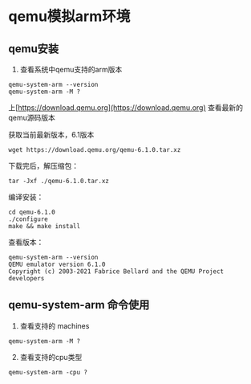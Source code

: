 # qemu模拟arm环境

## qemu安装

1. 查看系统中qemu支持的arm版本
```shell
qemu-system-arm --version
qemu-system-arm -M ?
```

上[https://download.qemu.org](https://download.qemu.org) 查看最新的qemu源码版本

获取当前最新版本，6.1版本

```shell
wget https://download.qemu.org/qemu-6.1.0.tar.xz
```

下载完后，解压缩包：

```shell
tar -Jxf ./qemu-6.1.0.tar.xz
```

编译安装：

```shell
cd qemu-6.1.0
./configure
make && make install
```

查看版本：

```shell
qemu-system-arm --version
QEMU emulator version 6.1.0
Copyright (c) 2003-2021 Fabrice Bellard and the QEMU Project developers
```

## qemu-system-arm 命令使用

1. 查看支持的 machines

```shell
qemu-system-arm -M ?
```

2. 查看支持的cpu类型

```shell
qemu-system-arm -cpu ?
```

